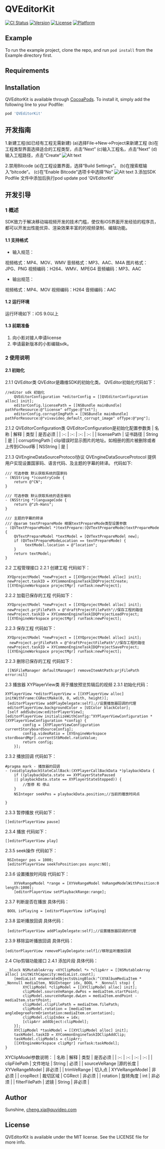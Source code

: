 # QVEditorKit

[![CI Status](https://img.shields.io/travis/Sunshine/QVEditorKit.svg?style=flat)](https://travis-ci.org/Sunshine/QVEditorKit)
[![Version](https://img.shields.io/cocoapods/v/QVEditorKit.svg?style=flat)](https://cocoapods.org/pods/QVEditorKit)
[![License](https://img.shields.io/cocoapods/l/QVEditorKit.svg?style=flat)](https://cocoapods.org/pods/QVEditorKit)
[![Platform](https://img.shields.io/cocoapods/p/QVEditorKit.svg?style=flat)](https://cocoapods.org/pods/QVEditorKit)

## Example

To run the example project, clone the repo, and run `pod install` from the Example directory first.

## Requirements

## Installation

QVEditorKit is available through [CocoaPods](https://cocoapods.org). To install
it, simply add the following line to your Podfile:

```ruby
pod 'QVEditorKit'
```
## 开发指南

1.新建工程(如已经有工程无需新建)
(a)选择File->New->Project来新建工程
(b)在工程类型界面选择适合的工程类型，点击“Next”
(c)输入工程名，点击“Next”
(d)输入工程路径，点击”Create“
![Alt text](./1591065544786.jpg)

2.禁用Bitcode
(a)在工程设置界面，选择“Build Settings”。
(b)在搜索框输入“bitcode”。
(c)在“Enable Bitcode”选项卡中选择“No”
![Alt text](./1591065749093.png)
3.添加SDK
Podfile 文件中添加后执行pod update
pod 'QVEditorKit'
## 开发引导
### 1 概述

SDK致力于解决移动端视频开发的技术门槛，使仅有iOS界面开发经验的程序员，都可以开发出性能优异、渲染效果丰富的的视频录制、编辑功能。

####  1.1 支持格式
* 输入规范：

视频格式：MP4、MOV、WMV
音频格式：MP3、AAC、M4A
图片格式：JPG、PNG
视频编码：H264、WMV、MPEG4
音频编码：MP3、AAC
* 输出规范：

视频格式：MP4、MOV
视频编码：H264
音频编码：AAC

####  1.2 运行环境
运行环境如下：iOS 9.0以上

####  1.3  前期准备
1. 向小影对接人申请license
2. 申请最新版本的小影编辑sdk。

### 2 使用说明
#### 2.1 初始化
2.1.1  QVEditor类
QVEditor是趣维SDK的初始化类。 
QVEditor初始化代码如下：
```
//editor sdk 初始化
    QVEditorConfiguration *editorConfig = [[QVEditorConfiguration alloc] init];
    editorConfig.licensePath = [[NSBundle mainBundle] pathForResource:@"license" ofType:@"txt"];
    editorConfig.corruptImgPath = [[NSBundle mainBundle] pathForResource:@"vivavideo_default_corrupt_image" ofType:@"png"];
```
2.1.2 QVEditorConfiguration类
QVEditorConfiguration是初始化配置参数类
| 名称  | 解释 | 类型 | 是否必须 |
| :-: | :-: | :-: | :-: |
| licensePath  | 证书路径 | String | 是 |
| corruptImgPath  | clip错误时显示图片的地址。如相册的图片被删除或者上传到iCloud等 | NSString | 是 |

2.1.3 QVEngineDataSourceProtocol协议
QVEngineDataSourceProtocol 提供用户实现设置国家码、语言代码、及主题的字幕的转译。
代码如下:
```
/// 可选参数 默认获取系统的国家码
- (NSString *)countryCode {
    return @"CN";
}

/// 可选参数 默认获取系统的语言编码
- (NSString *)languageCode {
    return @"zh-Hans";
}

/// 主题的字幕的转译
/// @param textPrepareMode 根据textPrepareMode类型设置参数
- (QVTextPrepareModel *)textPrepare:(QVTextPrepareMode)textPrepareMode {
    QVTextPrepareModel *textModel = [QVTextPrepareModel new];
    if (QVTextPrepareModeLocation == textPrepareMode) {
         textModel.location = @"location";
    }
    return textModel;
}
```
2.2 工程管理接口
2.2.1 创建工程
代码如下：
```
 XYQprojectModel *newProject = [[XYQprojectModel alloc] init];
 newProject.taskID = XYCommonEngineTaskIDQProjectCreate;
 [[XYEngineWorkspace projectMgr] runTask:newProject];
```
2.2.2 加载已保存的工程
代码如下：
```
 XYQprojectModel *newProject = [[XYQprojectModel alloc] init];
 newProject.prjFilePath = @"draftProjectFilePath"//保存工程的路径
 newProject.taskID = XYCommonEngineTaskIDQProjectLoadProject;
 [[XYEngineWorkspace projectMgr] runTask:newProject];
```
2.2.3 保存工程
代码如下：
```
 XYQprojectModel *newProject = [[XYQprojectModel alloc] init];
  newProject.prjFilePath = @"draftProjectFilePath"//保存工程的路径
 newProject.taskID = XYCommonEngineTaskIDQProjectSaveProject;
 [[XYEngineWorkspace projectMgr] runTask:newProject];
```
2.2.3 删除已保存的工程
代码如下：
```
 [[NSFileManager defaultManager] removeItemAtPath:prjFilePath error:nil]
```
2.3 播放器 
XYPlayerView类
用于播放预览剪辑后的视频
2.3.1 初始化代码：
```
XYPlayerView *editorPlayerView = [[XYPlayerView alloc] initWithFrame:CGRectMake(0, 0, wdith, height)];
 [editorPlayerView addPlayDelegate:self];//设置播放器回调的代理
 editorPlayerView.backgroundColor = [UIColor blackColor];
 [self addSubview:editorPlayerView];
[editorPlayerView initializeWithConfig:^XYPlayerViewConfiguration *(XYPlayerViewConfiguration *config) {
        config = [XYPlayerViewConfiguration currentStoryboardSourceConfig];
        config.videoRatio = [XYEngineWorkspace stordboardMgr].currentStbModel.ratioValue;
        return config;
    }];
```
2.3.2 播放回调
代码如下：
```
#pragma mark - 播放器的回调
- (void)playbackStateCallBack:(XYPlayerCallBackData *)playbackData {
    if ((playbackData.state == XYPlayerStatePaused
    || playbackData.state == XYPlayerStateStopped)) {
        //暂停 和 停止
    }
    NSInteger seekPos = playbackData.position;//当前的播放时间点

}
```
2.3.3 暂停播放
代码如下：
```
[]editorPlayerView pause]
```
2.3.4 播放
代码如下：
```
[]editorPlayerView play]
```
2.3.5 seek操作
代码如下：
```
 NSInteger pos = 1000;
 [editorPlayerView seekToPosition:pos async:NO];
```

2.3.6 设置播放时间段
代码如下：

```
    XYVeRangeModel *range = [XYVeRangeModel VeRangeModelWithPosition:0 length:1000];
    [editorPlayerView setPlaybackRange:range];
```

2.3.7 判断是否在播放
具体代码：
```
 BOOL isPlaying = [editorPlayerView isPlaying]
```

2.3.8 监听播放回调
具体代码：
```
 [editorPlayerView addPlayDelegate:self];//设置播放器回调的代理
```

2.3.9  移除监听播放回调
具体代码：
```
[editorPlayerView removePlayDelegate:self]//移除监听播放回调
```
2.4 Clip剪辑功能接口
2.4.1 添加片段
具体代码：

```
__block NSMutableArray <XYClipModel *> *clipArr = [[NSMutableArray alloc] initWithCapacity:mediaList.count];
    [mediaList enumerateObjectsUsingBlock:^(XYAlbumMediaItem * _Nonnull mediaItem, NSUInteger idx, BOOL * _Nonnull stop) {
        XYClipModel *clipModel = [[XYClipModel alloc] init];
        clipModel.sourceVeRange.dwPos = mediaItem.startPoint;
        clipModel.sourceVeRange.dwLen = mediaItem.endPoint - mediaItem.startPoint;
        clipModel.clipFilePath = mediaItem.filePath;
        clipModel.rotation = [mediaItem angleDegreeFormOrientation:mediaItem.orientation];
        clipModel.clipIndex = idx;
        [clipArr addObject:clipModel];
    }];
    XYClipModel *taskModel = [[XYClipModel alloc] init];
    taskModel.taskID = XYCommonEngineTaskIDClipAddClip;
    taskModel.clipModels = clipArr;
    [[XYEngineWorkspace clipMgr] runTask:taskModel];
}
```
XYClipModel参数说明：
 | 名称 | 解释 | 类型 | 是否必须 |
  | :-: | :-: | :-: | :-: | 
  | clipFilePath | 文件地址 | String | 必须 | 
  | sourceVeRange |源的长度 | XYVeRangeModel | 非必须 | 
  | trimVeRange | 切入点 | XYVeRangeModel | 非必须 | 
  | cropRect | 裁切区域 | CGRect | 非必须 | 
  | rotation | 旋转角度 | int | 非必须 |
  | filterFilePath | 滤镜 | String | 非必须 |


## Author

Sunshine, cheng.xia@quvideo.com

## License

QVEditorKit is available under the MIT license. See the LICENSE file for more info.
